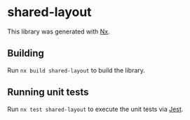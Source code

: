 # shared-layout

This library was generated with [Nx](https://nx.dev).

## Building

Run `nx build shared-layout` to build the library.

## Running unit tests

Run `nx test shared-layout` to execute the unit tests via [Jest](https://jestjs.io).
